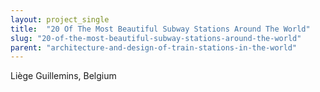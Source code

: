 ```yaml
---
layout: project_single
title:  "20 Of The Most Beautiful Subway Stations Around The World"
slug: "20-of-the-most-beautiful-subway-stations-around-the-world"
parent: "architecture-and-design-of-train-stations-in-the-world"
---
```

Liège Guillemins, Belgium